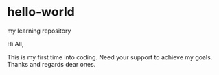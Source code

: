 # hello-world
my learning repository

Hi All,

This is my first time into coding. Need your support to achieve my goals.
Thanks and regards dear ones.
